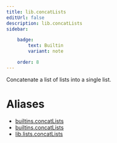 ```yaml
---
title: lib.concatLists
editUrl: false
description: lib.concatLists
sidebar:

    badge:
        text: Builtin
        variant: note

    order: 8
---
```


Concatenate a list of lists into a single list.


# Aliases

- [builtins.concatLists](/nix-doc-comments/reference/builtins/builtins-concatlists)
- [builtins.concatLists](/nix-doc-comments/reference/builtins/builtins-concatlists)
- [lib.lists.concatLists](/nix-doc-comments/reference/lib/lists/lib-lists-concatlists)



